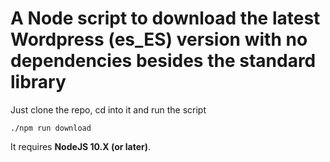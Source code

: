 # A Node script to download the latest Wordpress (es_ES) version with no dependencies besides the standard library

Just clone the repo, cd into it and run the script

```shell
./npm run download
```

It requires **NodeJS 10.X (or later)**.

